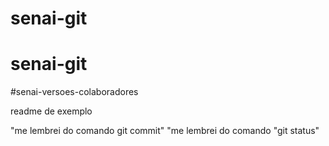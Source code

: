 # senai-git
# senai-git
#senai-versoes-colaboradores

readme de exemplo


"me lembrei do comando git commit"
"me lembrei do comando "git status"
